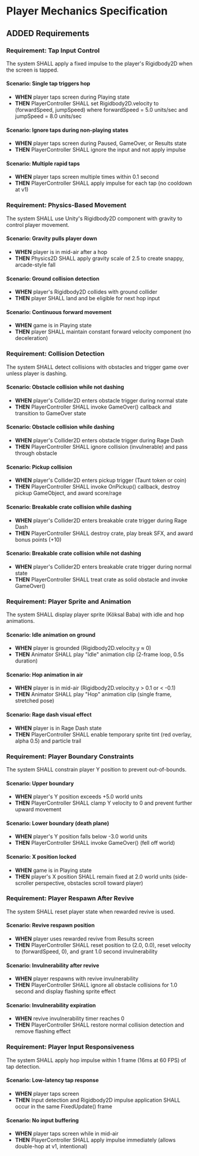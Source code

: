 # Player Mechanics Specification

## ADDED Requirements

### Requirement: Tap Input Control
The system SHALL apply a fixed impulse to the player's Rigidbody2D when the screen is tapped.

#### Scenario: Single tap triggers hop
- **WHEN** player taps screen during Playing state
- **THEN** PlayerController SHALL set Rigidbody2D.velocity to (forwardSpeed, jumpSpeed) where forwardSpeed = 5.0 units/sec and jumpSpeed = 8.0 units/sec

#### Scenario: Ignore taps during non-playing states
- **WHEN** player taps screen during Paused, GameOver, or Results state
- **THEN** PlayerController SHALL ignore the input and not apply impulse

#### Scenario: Multiple rapid taps
- **WHEN** player taps screen multiple times within 0.1 second
- **THEN** PlayerController SHALL apply impulse for each tap (no cooldown at v1)

### Requirement: Physics-Based Movement
The system SHALL use Unity's Rigidbody2D component with gravity to control player movement.

#### Scenario: Gravity pulls player down
- **WHEN** player is in mid-air after a hop
- **THEN** Physics2D SHALL apply gravity scale of 2.5 to create snappy, arcade-style fall

#### Scenario: Ground collision detection
- **WHEN** player's Rigidbody2D collides with ground collider
- **THEN** player SHALL land and be eligible for next hop input

#### Scenario: Continuous forward movement
- **WHEN** game is in Playing state
- **THEN** player SHALL maintain constant forward velocity component (no deceleration)

### Requirement: Collision Detection
The system SHALL detect collisions with obstacles and trigger game over unless player is dashing.

#### Scenario: Obstacle collision while not dashing
- **WHEN** player's Collider2D enters obstacle trigger during normal state
- **THEN** PlayerController SHALL invoke GameOver() callback and transition to GameOver state

#### Scenario: Obstacle collision while dashing
- **WHEN** player's Collider2D enters obstacle trigger during Rage Dash
- **THEN** PlayerController SHALL ignore collision (invulnerable) and pass through obstacle

#### Scenario: Pickup collision
- **WHEN** player's Collider2D enters pickup trigger (Taunt token or coin)
- **THEN** PlayerController SHALL invoke OnPickup() callback, destroy pickup GameObject, and award score/rage

#### Scenario: Breakable crate collision while dashing
- **WHEN** player's Collider2D enters breakable crate trigger during Rage Dash
- **THEN** PlayerController SHALL destroy crate, play break SFX, and award bonus points (+10)

#### Scenario: Breakable crate collision while not dashing
- **WHEN** player's Collider2D enters breakable crate trigger during normal state
- **THEN** PlayerController SHALL treat crate as solid obstacle and invoke GameOver()

### Requirement: Player Sprite and Animation
The system SHALL display player sprite (Köksal Baba) with idle and hop animations.

#### Scenario: Idle animation on ground
- **WHEN** player is grounded (Rigidbody2D.velocity.y ≈ 0)
- **THEN** Animator SHALL play "Idle" animation clip (2-frame loop, 0.5s duration)

#### Scenario: Hop animation in air
- **WHEN** player is in mid-air (Rigidbody2D.velocity.y > 0.1 or < -0.1)
- **THEN** Animator SHALL play "Hop" animation clip (single frame, stretched pose)

#### Scenario: Rage dash visual effect
- **WHEN** player is in Rage Dash state
- **THEN** PlayerController SHALL enable temporary sprite tint (red overlay, alpha 0.5) and particle trail

### Requirement: Player Boundary Constraints
The system SHALL constrain player Y position to prevent out-of-bounds.

#### Scenario: Upper boundary
- **WHEN** player's Y position exceeds +5.0 world units
- **THEN** PlayerController SHALL clamp Y velocity to 0 and prevent further upward movement

#### Scenario: Lower boundary (death plane)
- **WHEN** player's Y position falls below -3.0 world units
- **THEN** PlayerController SHALL invoke GameOver() (fell off world)

#### Scenario: X position locked
- **WHEN** game is in Playing state
- **THEN** player's X position SHALL remain fixed at 2.0 world units (side-scroller perspective, obstacles scroll toward player)

### Requirement: Player Respawn After Revive
The system SHALL reset player state when rewarded revive is used.

#### Scenario: Revive respawn position
- **WHEN** player uses rewarded revive from Results screen
- **THEN** PlayerController SHALL reset position to (2.0, 0.0), reset velocity to (forwardSpeed, 0), and grant 1.0 second invulnerability

#### Scenario: Invulnerability after revive
- **WHEN** player respawns with revive invulnerability
- **THEN** PlayerController SHALL ignore all obstacle collisions for 1.0 second and display flashing sprite effect

#### Scenario: Invulnerability expiration
- **WHEN** revive invulnerability timer reaches 0
- **THEN** PlayerController SHALL restore normal collision detection and remove flashing effect

### Requirement: Player Input Responsiveness
The system SHALL apply hop impulse within 1 frame (16ms at 60 FPS) of tap detection.

#### Scenario: Low-latency tap response
- **WHEN** player taps screen
- **THEN** Input detection and Rigidbody2D impulse application SHALL occur in the same FixedUpdate() frame

#### Scenario: No input buffering
- **WHEN** player taps screen while in mid-air
- **THEN** PlayerController SHALL apply impulse immediately (allows double-hop at v1, intentional)
